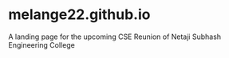 # melange22.github.io

A landing page for the upcoming CSE Reunion of Netaji Subhash Engineering College
